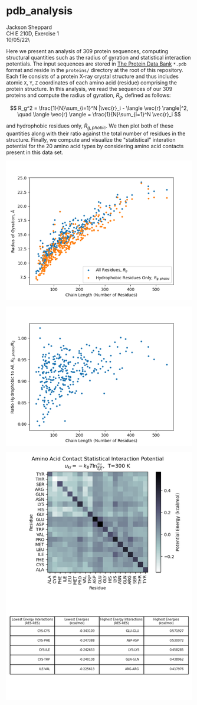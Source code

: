 # pdb_analysis

Jackson Sheppard\
CH E 210D, Exercise 1\
10/05/22\

Here we present an analysis of 309 protein sequences, computing structural
quantities such as the radius of gyration and statistical interaction
potentials. The input sequences are stored in
[The Protein Data Bank](www.pdb.org) `*.pdb` format and reside in the
`proteins/` directory at the root of this repository. Each file consists of
a protein X-ray crystal structure and thus includes atomic `X`, `Y`, `Z`
coordinates of each amino acid (residue) comprising the protein structure. In
this analysis, we read the sequences of our 309 proteins and compute the
radius of gyration, $R_g$, defined as follows:

$$
R_g^2 = \frac{1}{N}\sum_{i=1}^N |\vec{r}_i - \langle \vec{r} \rangle|^2, \quad \langle \vec{r} \rangle = \frac{1}{N}\sum_{i=1}^N \vec{r}_i
$$

 and hydrophobic residues
only, $R_{g,phobic}$. We then plot both of these quantities along with their
ratio against the total number of residues in the structure. Finally, we
compute and visualize the "statistical" interation potential for the 20 amino
acid types by considering amino acid contacts present in this data set.

![Rg_length](output/Rg_length.png)

![Rg_ratio_length](output/Rg_ratio_length.png)

![contact_potential](output/contact_potential.png)